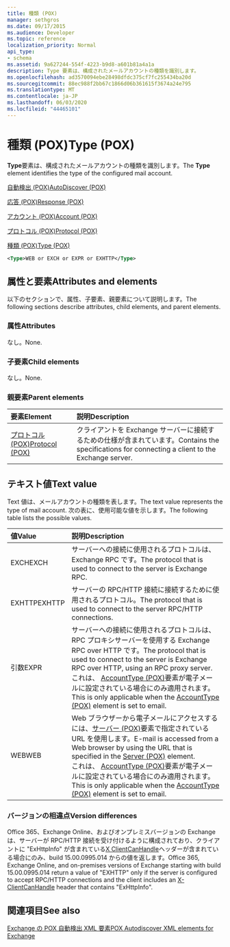 ```yaml
---
title: 種類 (POX)
manager: sethgros
ms.date: 09/17/2015
ms.audience: Developer
ms.topic: reference
localization_priority: Normal
api_type:
- schema
ms.assetid: 9a627244-554f-4223-b9d8-a601b81a4a1a
description: Type 要素は、構成されたメールアカウントの種類を識別します。
ms.openlocfilehash: ad3570094ebe28498dfdc375cf7fc255434ba20d
ms.sourcegitcommit: 88ec988f2bb67c1866d06b361615f3674a24e795
ms.translationtype: MT
ms.contentlocale: ja-JP
ms.lasthandoff: 06/03/2020
ms.locfileid: "44465101"
---
```

# <a name="type-pox"></a><span data-ttu-id="8e30a-103">種類 (POX)</span><span class="sxs-lookup"><span data-stu-id="8e30a-103">Type (POX)</span></span>

<span data-ttu-id="8e30a-104">**Type**要素は、構成されたメールアカウントの種類を識別します。</span><span class="sxs-lookup"><span data-stu-id="8e30a-104">The **Type** element identifies the type of the configured mail account.</span></span> 
  
[<span data-ttu-id="8e30a-105">自動検出 (POX)</span><span class="sxs-lookup"><span data-stu-id="8e30a-105">AutoDiscover (POX)</span></span>](autodiscover-pox.md)
  
[<span data-ttu-id="8e30a-106">応答 (POX)</span><span class="sxs-lookup"><span data-stu-id="8e30a-106">Response (POX)</span></span>](response-pox.md)
  
[<span data-ttu-id="8e30a-107">アカウント (POX)</span><span class="sxs-lookup"><span data-stu-id="8e30a-107">Account (POX)</span></span>](account-pox.md)
  
[<span data-ttu-id="8e30a-108">プロトコル (POX)</span><span class="sxs-lookup"><span data-stu-id="8e30a-108">Protocol (POX)</span></span>](protocol-pox.md)
  
[<span data-ttu-id="8e30a-109">種類 (POX)</span><span class="sxs-lookup"><span data-stu-id="8e30a-109">Type (POX)</span></span>](type-pox.md)
  
```XML
<Type>WEB or EXCH or EXPR or EXHTTP</Type>
```

## <a name="attributes-and-elements"></a><span data-ttu-id="8e30a-110">属性と要素</span><span class="sxs-lookup"><span data-stu-id="8e30a-110">Attributes and elements</span></span>

<span data-ttu-id="8e30a-111">以下のセクションで、属性、子要素、親要素について説明します。</span><span class="sxs-lookup"><span data-stu-id="8e30a-111">The following sections describe attributes, child elements, and parent elements.</span></span>
  
### <a name="attributes"></a><span data-ttu-id="8e30a-112">属性</span><span class="sxs-lookup"><span data-stu-id="8e30a-112">Attributes</span></span>

<span data-ttu-id="8e30a-113">なし。</span><span class="sxs-lookup"><span data-stu-id="8e30a-113">None.</span></span>
  
### <a name="child-elements"></a><span data-ttu-id="8e30a-114">子要素</span><span class="sxs-lookup"><span data-stu-id="8e30a-114">Child elements</span></span>

<span data-ttu-id="8e30a-115">なし。</span><span class="sxs-lookup"><span data-stu-id="8e30a-115">None.</span></span>
  
### <a name="parent-elements"></a><span data-ttu-id="8e30a-116">親要素</span><span class="sxs-lookup"><span data-stu-id="8e30a-116">Parent elements</span></span>

|<span data-ttu-id="8e30a-117">**要素**</span><span class="sxs-lookup"><span data-stu-id="8e30a-117">**Element**</span></span>|<span data-ttu-id="8e30a-118">**説明**</span><span class="sxs-lookup"><span data-stu-id="8e30a-118">**Description**</span></span>|
|:-----|:-----|
|[<span data-ttu-id="8e30a-119">プロトコル (POX)</span><span class="sxs-lookup"><span data-stu-id="8e30a-119">Protocol (POX)</span></span>](protocol-pox.md) <br/> |<span data-ttu-id="8e30a-120">クライアントを Exchange サーバーに接続するための仕様が含まれています。</span><span class="sxs-lookup"><span data-stu-id="8e30a-120">Contains the specifications for connecting a client to the Exchange server.</span></span>  <br/> |
   
## <a name="text-value"></a><span data-ttu-id="8e30a-121">テキスト値</span><span class="sxs-lookup"><span data-stu-id="8e30a-121">Text value</span></span>

<span data-ttu-id="8e30a-122">Text 値は、メールアカウントの種類を表します。</span><span class="sxs-lookup"><span data-stu-id="8e30a-122">The text value represents the type of mail account.</span></span> <span data-ttu-id="8e30a-123">次の表に、使用可能な値を示します。</span><span class="sxs-lookup"><span data-stu-id="8e30a-123">The following table lists the possible values.</span></span>
  
|<span data-ttu-id="8e30a-124">**値**</span><span class="sxs-lookup"><span data-stu-id="8e30a-124">**Value**</span></span>|<span data-ttu-id="8e30a-125">**説明**</span><span class="sxs-lookup"><span data-stu-id="8e30a-125">**Description**</span></span>|
|:-----|:-----|
|<span data-ttu-id="8e30a-126">EXCH</span><span class="sxs-lookup"><span data-stu-id="8e30a-126">EXCH</span></span>  <br/> |<span data-ttu-id="8e30a-127">サーバーへの接続に使用されるプロトコルは、Exchange RPC です。</span><span class="sxs-lookup"><span data-stu-id="8e30a-127">The protocol that is used to connect to the server is Exchange RPC.</span></span>  <br/> |
|<span data-ttu-id="8e30a-128">EXHTTP</span><span class="sxs-lookup"><span data-stu-id="8e30a-128">EXHTTP</span></span>  <br/> |<span data-ttu-id="8e30a-129">サーバーの RPC/HTTP 接続に接続するために使用されるプロトコル。</span><span class="sxs-lookup"><span data-stu-id="8e30a-129">The protocol that is used to connect to the server RPC/HTTP connections.</span></span>  <br/> |
|<span data-ttu-id="8e30a-130">引数</span><span class="sxs-lookup"><span data-stu-id="8e30a-130">EXPR</span></span>  <br/> |<span data-ttu-id="8e30a-131">サーバーへの接続に使用されるプロトコルは、RPC プロキシサーバーを使用する Exchange RPC over HTTP です。</span><span class="sxs-lookup"><span data-stu-id="8e30a-131">The protocol that is used to connect to the server is Exchange RPC over HTTP, using an RPC proxy server.</span></span>  <br/> <span data-ttu-id="8e30a-132">これは、 [AccountType (POX)](accounttype-pox.md)要素が電子メールに設定されている場合にのみ適用されます。</span><span class="sxs-lookup"><span data-stu-id="8e30a-132">This is only applicable when the [AccountType (POX)](accounttype-pox.md) element is set to email.</span></span>  <br/> |
|<span data-ttu-id="8e30a-133">WEB</span><span class="sxs-lookup"><span data-stu-id="8e30a-133">WEB</span></span>  <br/> |<span data-ttu-id="8e30a-134">Web ブラウザーから電子メールにアクセスするには、[サーバー (POX)](server-pox.md)要素で指定されている URL を使用します。</span><span class="sxs-lookup"><span data-stu-id="8e30a-134">E-mail is accessed from a Web browser by using the URL that is specified in the [Server (POX)](server-pox.md) element.</span></span>  <br/> <span data-ttu-id="8e30a-135">これは、 [AccountType (POX)](accounttype-pox.md)要素が電子メールに設定されている場合にのみ適用されます。</span><span class="sxs-lookup"><span data-stu-id="8e30a-135">This is only applicable when the [AccountType (POX)](accounttype-pox.md) element is set to email.</span></span>  <br/> |
   
### <a name="version-differences"></a><span data-ttu-id="8e30a-136">バージョンの相違点</span><span class="sxs-lookup"><span data-stu-id="8e30a-136">Version differences</span></span>

<span data-ttu-id="8e30a-137">Office 365、Exchange Online、およびオンプレミスバージョンの Exchange は、サーバーが RPC/HTTP 接続を受け付けるように構成されており、クライアントに "ExHttpInfo" が含まれている[X ClientCanHandle](pox-autodiscover-request-for-exchange.md)ヘッダーが含まれている場合にのみ、build 15.00.0995.014 からの値を返します。</span><span class="sxs-lookup"><span data-stu-id="8e30a-137">Office 365, Exchange Online, and on-premises versions of Exchange starting with build 15.00.0995.014 return a value of "EXHTTP" only if the server is configured to accept RPC/HTTP connections and the client includes an [X-ClientCanHandle](pox-autodiscover-request-for-exchange.md) header that contains "ExHttpInfo".</span></span> 
  
## <a name="see-also"></a><span data-ttu-id="8e30a-138">関連項目</span><span class="sxs-lookup"><span data-stu-id="8e30a-138">See also</span></span>



[<span data-ttu-id="8e30a-139">Exchange の POX 自動検出 XML 要素</span><span class="sxs-lookup"><span data-stu-id="8e30a-139">POX Autodiscover XML elements for Exchange</span></span>](pox-autodiscover-xml-elements-for-exchange.md)

